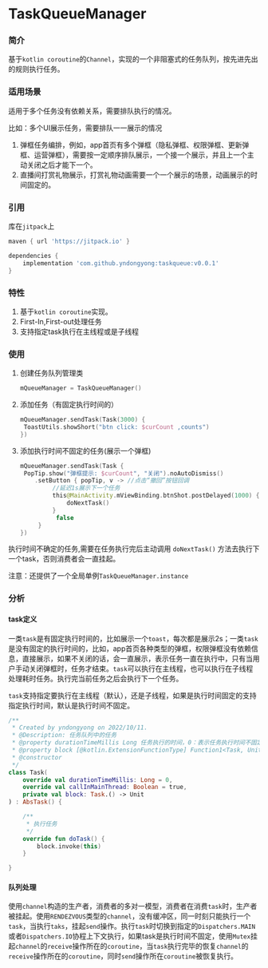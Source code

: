 # TaskQueueManager

### 简介

基于`kotlin coroutine`的`Channel`，实现的一个非阻塞式的任务队列，按先进先出的规则执行任务。

### 适用场景

适用于多个任务没有依赖关系，需要排队执行的情况。

比如：多个UI展示任务，需要排队一一展示的情况

1. 弹框任务编排，例如，app首页有多个弹框（隐私弹框、权限弹框、更新弹框、运营弹框），需要按一定顺序排队展示，一个接一个展示，并且上一个主动关闭之后才能下一个。
2. 直播间打赏礼物展示，打赏礼物动画需要一个一个展示的场景，动画展示的时间固定的。

### 引用

库在`jitpack`上

```groovy
maven { url 'https://jitpack.io' }
```

```groovy
dependencies {
    implementation 'com.github.yndongyong:taskqueue:v0.0.1'
}
```

### 特性

1. 基于`kotlin coroutine`实现。
2. First-In,First-out处理任务
3. 支持指定task执行在主线程或是子线程

### 使用

1. 创建任务队列管理类

   ```kotlin
   mQueueManager = TaskQueueManager()
   ```

2. 添加任务（有固定执行时间的）

   ```kotlin
   mQueueManager.sendTask(Task(3000) {
   	ToastUtils.showShort("btn click: $curCount ,counts")
   })
   ```

3. 添加执行时间不固定的任务(展示一个弹框)

   ```kotlin
   mQueueManager.sendTask(Task {
   	PopTip.show("弹框提示: $curCount", "关闭").noAutoDismiss()
       .setButton { popTip, v -> //点击“撤回”按钮回调
            //延迟1s展示下一个任务
            this@MainActivity.mViewBinding.btnShot.postDelayed(1000) {
                doNextTask()
            }
             false
        }
   })
   ```

执行时间不确定的任务,需要在任务执行完后主动调用 `doNextTask()` 方法去执行下一个task，否则消费者会一直挂起。

注意：还提供了一个全局单例`TaskQueueManager.instance`

### 分析

#### task定义

一类`task`是有固定执行时间的，比如展示一个`toast`，每次都是展示2s；一类`task`是没有固定的执行时间的，比如，app首页各种类型的弹框，权限弹框没有依赖信息，直接展示，如果不关闭的话，会一直展示，表示任务一直在执行中，只有当用户手动关闭弹框时，任务才结束。`task`可以执行在主线程，也可以执行在子线程处理耗时任务。执行完当前任务之后会执行下一个任务。

`task`支持指定要执行在主线程（默认），还是子线程，如果是执行时间固定的支持指定执行时间，默认是执行时间不固定。

```kotlin
/**
 * Created by yndongyong on 2022/10/11.
 * @Description: 任务队列中的任务
 * @property durationTimeMillis Long 任务执行的时间，0：表示任务执行时间不固定
 * @property block [@kotlin.ExtensionFunctionType] Function1<Task, Unit> 执行块
 * @constructor
 */
class Task(
    override val durationTimeMillis: Long = 0,
    override val callInMainThread: Boolean = true,
    private val block: Task.() -> Unit
) : AbsTask() {

    /**
     * 执行任务
     */
    override fun doTask() {
        block.invoke(this)
    }

}
```

#### 队列处理

使用`channel`构造的生产者，消费者的多对一模型，消费者在消费`task`时，生产者被挂起。使用`RENDEZVOUS`类型的`channel`，没有缓冲区，同一时刻只能执行一个`task`，当执行`taks`，挂起`send`操作。执行`task`时切换到指定的`Dispatchers.MAIN`或者`Dispatchers.IO`协程上下文执行，如果task是执行时间不固定，使用`Mutex`挂起`channel`的`receive`操作所在的`coroutine`，当`task`执行完毕的恢复`channel`的`receive`操作所在的`coroutine`，同时`send`操作所在`coroutine`被恢复执行。



